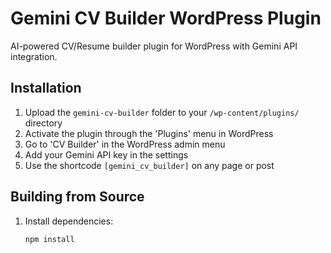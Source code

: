 # Gemini CV Builder WordPress Plugin

AI-powered CV/Resume builder plugin for WordPress with Gemini API integration.

## Installation

1. Upload the `gemini-cv-builder` folder to your `/wp-content/plugins/` directory
2. Activate the plugin through the 'Plugins' menu in WordPress
3. Go to 'CV Builder' in the WordPress admin menu
4. Add your Gemini API key in the settings
5. Use the shortcode `[gemini_cv_builder]` on any page or post

## Building from Source

1. Install dependencies:
   ```bash
   npm install